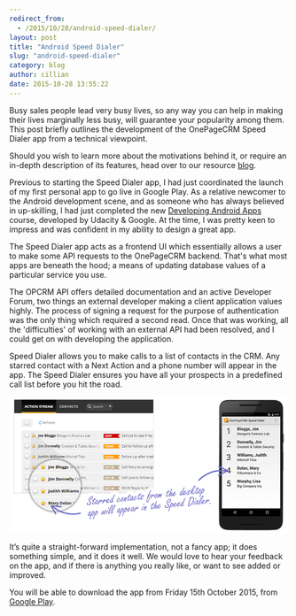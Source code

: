 ```yaml
---
redirect_from:
  - /2015/10/28/android-speed-dialer/
layout: post
title: "Android Speed Dialer"
slug: "android-speed-dialer"
category: blog
author: cillian
date: 2015-10-28 13:55:22
---
```


Busy sales people lead very busy lives, so any way you can help in making their lives marginally less busy, will guarantee your popularity among them. This post briefly outlines the development of the OnePageCRM Speed Dialer app from a technical viewpoint. 

Should you wish to learn more about the motivations behind it, or require an in-depth description of its features, head over to our resource [blog][1].

Previous to starting the Speed Dialer app, I had just coordinated the launch of my first personal app to go live in Google Play. As a relative newcomer to the Android development scene, and as someone who has always believed in up-skilling, I had just completed the new [Developing Android Apps][2] course, developed by Udacity & Google. At the time, I was pretty keen to impress and was confident in my ability to design a great app.

The Speed Dialer app acts as a frontend UI which essentially allows a user to make some API requests to the OnePageCRM backend. That's what most apps are beneath the hood; a means of updating database values of a particular service you use. 

The OPCRM API offers detailed documentation and an active Developer Forum, two things an external developer making a client application values highly. The process of signing a request for the purpose of authentication was the only thing which required a second read. Once that was working, all the 'difficulties' of working with an external API had been resolved, and I could get on with developing the application.

Speed Dialer allows you to make calls to a list of contacts in the CRM. Any starred contact with a Next Action and a phone number will appear in the app. The Speed Dialer ensures you have all your prospects in a predefined call list before you hit the road.

<img alt ="Speed dialler info"  class="img-responsive" src="/assets/images/speed-dialer-info-graphic.png" />

It’s quite a straight-forward implementation, not a fancy app; it does something simple, and it does it well. We would love to hear your feedback on the app, and if there is anything you really like, or want to see added or improved. 

You will be able to download the app from Friday 15th October 2015, from [Google Play][3]. 

  [1]: http://www.onepagecrm.com/blog/new-recruit-new-speed-dialer-app
  [2]: https://www.udacity.com/course/developing-android-apps--ud853
  [3]: https://play.google.com/store/apps/details?id=com.onepagecrm.onepagecrmdialler

